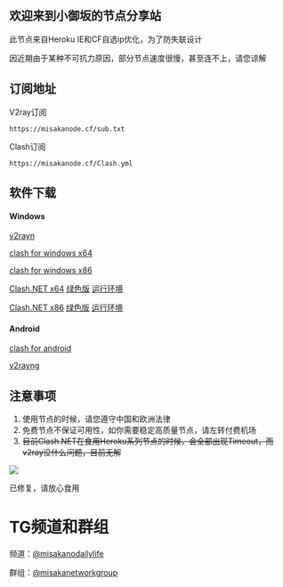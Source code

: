 ## 欢迎来到小御坂的节点分享站

此节点来自Heroku IE和CF自选ip优化，为了防失联设计

因近期由于某种不可抗力原因，部分节点速度很慢，甚至连不上，请您谅解

## 订阅地址


V2ray订阅
```
https://misakanode.cf/sub.txt
```

Clash订阅
```
https://misakanode.cf/Clash.yml
```

## 软件下载

#### Windows

[v2rayn](https://misakanode.cf/v2ray/v2rayN-Core.zip)

[clash for windows x64](https://misakanode.cf/clash/Clash.for.Windows.Setup.0.15.0.exe)

[clash for windows x86](https://misakanode.cf/clash/Clash.for.Windows.Setup.0.15.0.ia32.exe)

[Clash.NET x64](https://misakanode.cf/clash/Clash.NET.1.2.3.x64.Setup.exe)
[绿色版](https://misakanode.cf/clash/Clash.NET.1.2.3.x64.7z)
[运行环境](https://misakanode.cf/clash/windowsdesktop-runtime-5.0.7-win-x64.exe)

[Clash.NET x86](https://misakanode.cf/clash/Clash.NET.1.2.3.x86.Setup.exe)
[绿色版](https://misakanode.cf/clash/Clash.NET.1.2.3.x86.7z)
[运行环境](https://misakanode.cf/clash/windowsdesktop-runtime-5.0.7-win-x86.exe)

#### Android

[clash for android](https://misakanode.cf/clash/app-premium-universal-release.apk)

[v2rayng](https://misakanode.cf/v2ray/v2rayNG_1.6.13_arm64-v8a.apk)


## 注意事项

1. 使用节点的时候，请您遵守中国和欧洲法律
2. 免费节点不保证可用性，如你需要稳定高质量节点，请左转付费机场
3. ~~目前Clash.NET在食用Heroku系列节点的时候，会全部出现Timeout，而v2ray没什么问题，目前无解~~ 

![](https://upload.cc/i1/2021/07/05/WadCQ9.png)

已修复，请放心食用

# TG频道和群组

频道：[@misakanodailylife](https://t.me/misakanodailylife)

群组：[@misakanetworkgroup](https://t.me/misakanetworkgroup)
